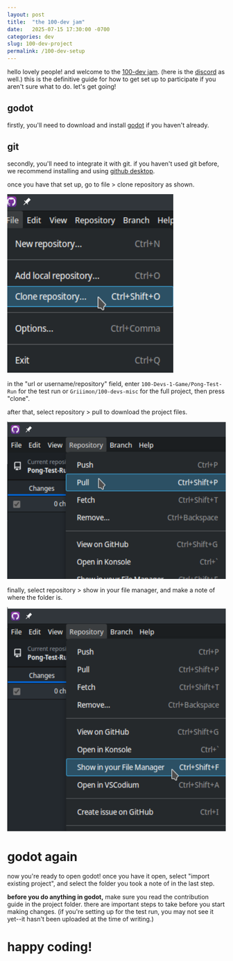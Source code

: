 ```yaml
---
layout: post
title:  "the 100-dev jam"
date:   2025-07-15 17:30:00 -0700
categories: dev
slug: 100-dev-project
permalink: /100-dev-setup
---
```

hello lovely people! and welcome to the [100-dev jam](https://github.com/Griiimon/100-devs-misc). (here is the [discord](https://discord.gg/mmCFxrrvNz) as well.) this is the definitive guide for how to get set up to participate if you aren't sure what to do. let's get going!

## godot
firstly, you'll need to download and install [godot](https://godotengine.org/) if you haven't already.

## git
secondly, you'll need to integrate it with git. if you haven't used git before, we recommend installing and using [github desktop](https://github.com/apps/desktop).

once you have that set up, go to file > clone repository as shown.

![file > clone repository](/assets/images/the-100-dev-setup/ghd-clone-repo.png)

in the "url or username/repository" field, enter `100-Devs-1-Game/Pong-Test-Run` for the test run or `Griiimon/100-devs-misc` for the full project, then press "clone".

after that, select repository > pull to download the project files.

![repository > pull](/assets/images/the-100-dev-setup/ghd-pull-repo.png)

finally, select repository > show in your file manager, and make a note of where the folder is.

![repository > show in your file manager](/assets/images/the-100-dev-setup/ghd-show-folder.png)

# godot again
now you're ready to open godot! once you have it open, select "import existing project", and select the folder you took a note of in the last step.

**before you do anything in godot,** make sure you read the contribution guide in the project folder. there are important steps to take before you start making changes. (if you're setting up for the test run, you may not see it yet--it hasn't been uploaded at the time of writing.)

# happy coding!